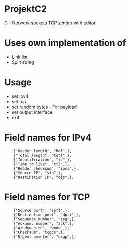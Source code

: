 # ProjektC2
C - Network sockets TCP sender with editor

# Uses own implementation of
 - Link list
 - Split string
 
# Usage
 - set ipv4 <name> <value>
 - set tcp <name> <value>
 - set random bytes <value>     - For payload
 - set output interface <name>
 - exit
  
# Field names for IPv4
		{"Header length", "hdl",},
		{"Total length", "totl",},
		{"Identification", "id",},
		{"Time to live", "ttl",},
		{"Header checksum", "ipcs",},
		{"Source IP", "sip",},
		{"Destination IP", "dip",},

# Field names for TCP
		{"Source port", "sprt",},
		{"Destination port", "dprt",},
		{"Sequence number", "seq",},
		{"Acknow. number", "ack",},
		{"Window size", "wnds",},
		{"Checksum", "tcpcs",},
		{"Urgent pointer", "urgp",},
		